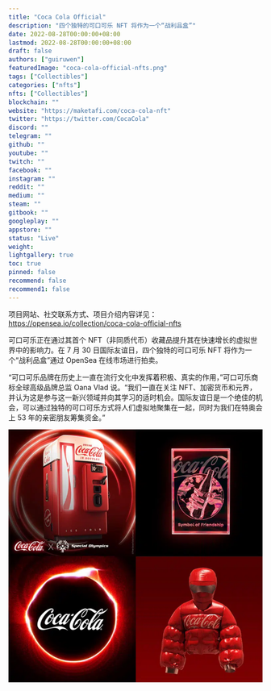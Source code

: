 ```yaml
---
title: "Coca Cola Official"
description: "四个独特的可口可乐 NFT 将作为一个“战利品盒”"
date: 2022-08-28T00:00:00+08:00
lastmod: 2022-08-28T00:00:00+08:00
draft: false
authors: ["guiruwen"]
featuredImage: "coca-cola-official-nfts.png"
tags: ["Collectibles"]
categories: ["nfts"]
nfts: ["Collectibles"]
blockchain: ""
website: "https://maketafi.com/coca-cola-nft"
twitter: "https://twitter.com/CocaCola"
discord: ""
telegram: ""
github: ""
youtube: ""
twitch: ""
facebook: ""
instagram: ""
reddit: ""
medium: ""
steam: ""
gitbook: ""
googleplay: ""
appstore: ""
status: "Live"
weight: 
lightgallery: true
toc: true
pinned: false
recommend: false
recommend1: false
---
```

项目网站、社交联系方式、项目介绍内容详见：https://opensea.io/collection/coca-cola-official-nfts

可口可乐正在通过其首个 NFT（非同质代币）收藏品提升其在快速增长的虚拟世界中的影响力。在 7 月 30 日国际友谊日，四个独特的可口可乐 NFT 将作为一个“战利品盒”通过 OpenSea 在线市场进行拍卖。

“可口可乐品牌在历史上一直在流行文化中发挥着积极、真实的作用，”可口可乐商标全球高级品牌总监 Oana Vlad 说。“我们一直在关注 NFT、加密货币和元界，并认为这是参与这一新兴领域并向其学习的适时机会。国际友谊日是一个绝佳的机会，可以通过独特的可口可乐方式将人们虚拟地聚集在一起，同时为我们在特奥会上 53 年的亲密朋友筹集资金。”

![nft](01.png)


